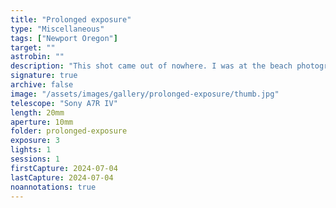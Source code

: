 ```yaml
---
title: "Prolonged exposure"
type: "Miscellaneous"
tags: ["Newport Oregon"]
target: ""
astrobin: ""
description: "This shot came out of nowhere. I was at the beach photographing the fireworks display for Newport over Yaquina Bay, when I decided to try a 'longer' 3-second exposure. This is the result."
signature: true
archive: false
image: "/assets/images/gallery/prolonged-exposure/thumb.jpg"
telescope: "Sony A7R IV"
length: 20mm
aperture: 10mm
folder: prolonged-exposure
exposure: 3
lights: 1
sessions: 1
firstCapture: 2024-07-04
lastCapture: 2024-07-04
noannotations: true
---
```

